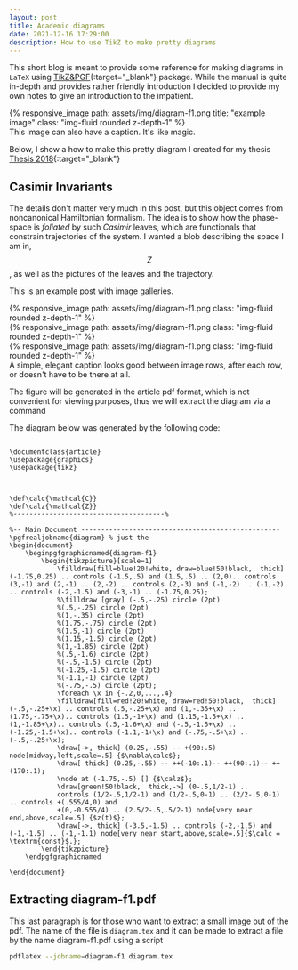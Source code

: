 ```yaml
---
layout: post
title: Academic diagrams
date: 2021-12-16 17:29:00
description: How to use TikZ to make pretty diagrams
---
```


This short blog is meant to provide some reference for making diagrams in `LaTeX` using [TikZ&PGF](https://www.bu.edu/math/files/2013/08/tikzpgfmanual.pdf){:target="\_blank"} package. While the manual is quite in-depth and provides rather friendly introduction I decided to provide my own notes to give an introduction to the impatient.

<div class="row">
    <div class="col-sm mt-3 mt-md-0">
        {% responsive_image path: assets/img/diagram-f1.png title: "example image" class: "img-fluid rounded z-depth-1" %}
    </div>
</div>
<div class="caption">
    This image can also have a caption. It's like magic.
</div>

Below, I show a how to make this pretty diagram I created for my thesis [Thesis 2018](https://repositories.lib.utexas.edu/handle/2152/68628){:target="\_blank"}

## Casimir Invariants

The details don't matter very much in this post, but this object comes from noncanonical Hamiltonian formalism. The idea is to show how the phase-space is *foliated* by such *Casimir* leaves, which are functionals that constrain trajectories of the system. I wanted a blob describing the space I am in, $$Z$$, as well as the pictures of the leaves and the trajectory.

This is an example post with image galleries.

<div class="row mt-3">
    <div class="col-sm mt-3 mt-md-0">
        {% responsive_image path: assets/img/diagram-f1.png class: "img-fluid rounded z-depth-1" %}
    </div>
    <div class="col-sm mt-3 mt-md-0">
        {% responsive_image path: assets/img/diagram-f1.png class: "img-fluid rounded z-depth-1" %}
    </div>
    <div class="col-sm mt-3 mt-md-0">
        {% responsive_image path: assets/img/diagram-f1.png class: "img-fluid rounded z-depth-1" %}
    </div>
</div>
<div class="caption">
    A simple, elegant caption looks good between image rows, after each row, or doesn't have to be there at all.
</div>


The figure will be generated in the article pdf format, which is not convenient for viewing purposes, thus we will extract the diagram via a command



The diagram below was generated by the following code:

```

\documentclass{article}
\usepackage{graphics}
\usepackage{tikz}



\def\calc{\mathcal{C}}
\def\calz{\mathcal{Z}}
%--------------------------------------% 

%-- Main Document --------------------------------------------------
\pgfrealjobname{diagram} % just the 
\begin{document}
	\beginpgfgraphicnamed{diagram-f1}
		\begin{tikzpicture}[scale=1]
			\filldraw[fill=blue!20!white, draw=blue!50!black,  thick] (-1.75,0.25) .. controls (-1.5,.5) and (1.5,.5) .. (2,0).. controls (3,-1) and (2,-1) .. (2,-2) .. controls (2,-3) and (-1,-2) .. (-1,-2) .. controls (-2,-1.5) and (-3,-1) .. (-1.75,0.25);
			%\filldraw [gray] (-.5,-.25) circle (2pt)
			%(.5,-.25) circle (2pt)
			%(1,-.35) circle (2pt)
			%(1.75,-.75) circle (2pt)
			%(1.5,-1) circle (2pt)
			%(1.15,-1.5) circle (2pt)
			%(1,-1.85) circle (2pt)
			%(.5,-1.6) circle (2pt)
			%(-.5,-1.5) circle (2pt)
			%(-1.25,-1.5) circle (2pt)
			%(-1.1,-1) circle (2pt)
			%(-.75,-.5) circle (2pt);
			\foreach \x in {-.2,0,...,.4}	
			\filldraw[fill=red!20!white, draw=red!50!black,  thick] (-.5,-.25+\x) .. controls (.5,-.25+\x) and (1,-.35+\x) .. (1.75,-.75+\x).. controls (1.5,-1+\x) and (1.15,-1.5+\x) .. (1,-1.85+\x).. controls (.5,-1.6+\x) and (-.5,-1.5+\x) .. (-1.25,-1.5+\x).. controls (-1.1,-1+\x) and (-.75,-.5+\x) .. (-.5,-.25+\x);
			\draw[->, thick] (0.25,-.55) -- +(90:.5) node[midway,left,scale=.5] {$\nabla\calc$};
			\draw[ thick] (0.25,-.55) -- ++(-10:.1)-- ++(90:.1)-- ++(170:.1);
			\node at (-1.75,-.5) [] {$\calz$};
			\draw[green!50!black,  thick,->] (0-.5,1/2-1) ..
			controls (1/2-.5,1/2-1) and (1/2-.5,0-1) .. (2/2-.5,0-1) .. controls +(.555/4,0) and
			+(0,-0.555/4) .. (2.5/2-.5,.5/2-1) node[very near end,above,scale=.5] {$z(t)$};
			\draw[->, thick] (-3.5,-1.5) .. controls (-2,-1.5) and (-1,-1.5) .. (-1,-1.1) node[very near start,above,scale=.5]{$\calc = \textrm{const}$.};
		\end{tikzpicture}
	\endpgfgraphicnamed
        			
\end{document}

```

## Extracting diagram-f1.pdf

This last paragraph is for those who want to extract a small image out of the pdf. The name of the file is `diagram.tex` and it can be made to extract a file by the name diagram-f1.pdf using a script 
```bash
pdflatex --jobname=diagram-f1 diagram.tex
```
